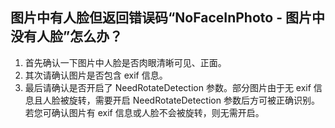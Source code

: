 ## 图片中有人脸但返回错误码“NoFaceInPhoto - 图片中没有人脸”怎么办？
1. 首先确认一下图片中人脸是否肉眼清晰可见、正面。
2. 其次请确认图片是否包含 exif 信息。
3. 最后请确认是否开启了 NeedRotateDetection 参数。部分图片由于无 exif 信息且人脸被旋转，需要开启 NeedRotateDetection 参数后方可被正确识别。若您可确认图片有 exif 信息或人脸不会被旋转，则无需开启。
